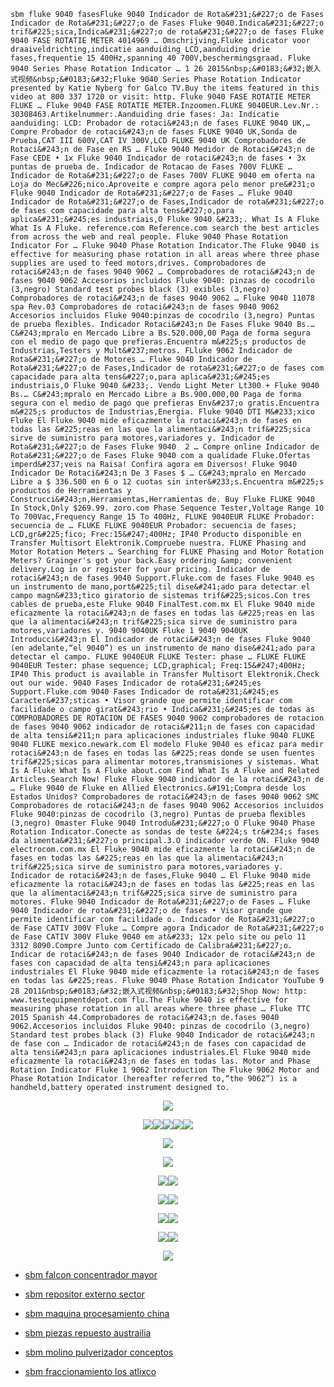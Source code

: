 
```
sbm fluke 9040 fasesFluke 9040 Indicador de Rota&#231;&#227;o de Fases Indicador de Rota&#231;&#227;o de Fases Fluke 9040.Indica&#231;&#227;o trif&#225;sica,Indica&#231;&#227;o de rota&#231;&#227;o de fases Fluke 9040 FASE ROTATIE METER 4014969 … Omschrijving.Fluke indicator voor draaiveldrichting,indicatie aanduiding LCD,aanduiding drie fases,frequentie 15 400Hz,spanning 40 700V,beschermingsgraad. Fluke 9040 Series Phase Rotation Indicator … 1 26 2015&nbsp;&#0183;&#32;嵌入式视频&nbsp;&#0183;&#32;Fluke 9040 Series Phase Rotation Indicator presented by Katie Nyberg for Galco TV.Buy the items featured in this video at 800 337 1720 or visit: http. Fluke 9040 FASE ROTATIE METER FLUKE … Fluke 9040 FASE ROTATIE METER.Inzoomen.FLUKE 9040EUR.Lev.Nr.: 30308463.Artikelnummer:.Aanduiding drie fases: Ja: Indicatie aanduiding: LCD: Probador de rotaci&#243;n de fases FLUKE 9040 UK,… Compre Probador de rotaci&#243;n de fases FLUKE 9040 UK,Sonda de Prueba,CAT III 600V,CAT IV 300V,LCD FLUKE 9040 UK Comprobadores de Rotaci&#243;n de Fase en RS … Fluke 9040 Medidor de Rotaci&#243;n de Fase CEDE • 1x Fluke 9040 Indicador de rotaci&#243;n de fases • 3x puntas de prueba de. Indicador de Rotacao de Fases 700V FLUKE … Indicador de Rota&#231;&#227;o de Fases 700V FLUKE 9040 em oferta na Loja do Mec&#226;nico.Aproveite e compre agora pelo menor pre&#231;o Fluke 9040 Indicador de Rota&#231;&#227;o de Fases … Fluke 9040 Indicador de Rota&#231;&#227;o de Fases,Indicador de rota&#231;&#227;o de fases com capacidade para alta tens&#227;o,para aplica&#231;&#245;es industriais,O Fluke 9040 &#233;. What Is A Fluke What Is A Fluke. reference.com Reference.com search the best articles from across the web and real people. Fluke 9040 Phase Rotation Indicator For … Fluke 9040 Phase Rotation Indicator.The Fluke 9040 is effective for measuring phase rotation in all areas where three phase supplies are used to feed motors,drives. Comprobadores de rotaci&#243;n de fases 9040 9062 … Comprobadores de rotaci&#243;n de fases 9040 9062 Accesorios incluidos Fluke 9040: pinzas de cocodrilo (3,negro) Standard test probes black (3) exibles (3,negro) Comprobadores de rotaci&#243;n de fases 9040 9062 … Fluke 9040 11078 spa Rev.03 Comprobadores de rotaci&#243;n de fases 9040 9062 Accesorios incluidos Fluke 9040:pinzas de cocodrilo (3,negro) Puntas de prueba ﬂexibles. Indicador Rotaci&#243;n De Fases Fluke 9040 Bs.… C&#243;mpralo en Mercado Libre a Bs.520.000,00 Paga de forma segura con el medio de pago que prefieras.Encuentra m&#225;s productos de Industrias,Testers y Mult&#237;metros. FLluke 9062 Indicador de Rota&#231;&#227;o de Motores … Fluke 9040 Indicador de Rota&#231;&#227;o de Fases,Indicador de rota&#231;&#227;o de fases com capacidade para alta tens&#227;o,para aplica&#231;&#245;es industriais,O Fluke 9040 &#233;. Vendo Light Meter Lt300 + Fluke 9040 Bs.… C&#243;mpralo en Mercado Libre a Bs.900.000,00 Paga de forma segura con el medio de pago que prefieras Env&#237;o gratis.Encuentra m&#225;s productos de Industrias,Energia. Fluke 9040 DTI M&#233;xico Fluke El Fluke 9040 mide eficazmente la rotaci&#243;n de fases en todas las &#225;reas en las que la alimentaci&#243;n trif&#225;sica sirve de suministro para motores,variadores y. Indicador de Rota&#231;&#227;o de Fases Fluke 9040  2 … Compre online Indicador de Rota&#231;&#227;o de Fases Fluke 9040 com a qualidade Fluke.Ofertas imperd&#237;veis na Raisa! Confira agora em Diversos! Fluke 9040 Indicador De Rotaci&#243;n De 3 Fases $ … C&#243;mpralo en Mercado Libre a $ 336.500 en 6 o 12 cuotas sin inter&#233;s.Encuentra m&#225;s productos de Herramientas y Construcci&#243;n,Herramientas,Herramientas de. Buy Fluke FLUKE 9040 In Stock,Only $269.99. zoro.com Phase Sequence Tester,Voltage Range 10 To 700Vac,Frequency Range 15 To 400Hz, FLUKE 9040EUR FLUKE Probador: secuencia de … FLUKE FLUKE 9040EUR Probador: secuencia de fases; LCD,gr&#225;fico; Frec:15&#247;400Hz; IP40 Producto disponible en Transfer Multisort Elektronik.Compruebe nuestra. FLUKE Phasing and Motor Rotation Meters … Searching for FLUKE Phasing and Motor Rotation Meters? Grainger's got your back.Easy ordering &amp; convenient delivery.Log in or register for your pricing. Indicador de rotaci&#243;n de fases 9040 Support.Fluke.com de fases Fluke 9040 es un instrumento de mano,port&#225;til dise&#241;ado para detectar el campo magn&#233;tico giratorio de sistemas trif&#225;sicos.Con tres cables de prueba,este Fluke 9040 FinalTest.com.mx El Fluke 9040 mide eficazmente la rotaci&#243;n de fases en todas las &#225;reas en las que la alimentaci&#243;n trif&#225;sica sirve de suministro para motores,variadores y. 9040 9040UK Fluke 1 9040 9040UK Introducci&#243;n El Indicador de rotaci&#243;n de fases Fluke 9040 (en adelante,“el 9040”) es un instrumento de mano dise&#241;ado para detectar el campo. FLUKE 9040EUR FLUKE Tester: phase … FLUKE FLUKE 9040EUR Tester: phase sequence; LCD,graphical; Freq:15&#247;400Hz; IP40 This product is available in Transfer Multisort Elektronik.Check out our wide. 9040 Fases Indicador de rota&#231;&#245;es Support.Fluke.com 9040 Fases Indicador de rota&#231;&#245;es Caracter&#237;sticas • Visor grande que permite identificar com facilidade o campo girat&#243;rio • Indica&#231;&#245;es de todas as COMPROBADORES DE ROTACION DE FASES 9040 9062 comprobadores de rotacion de fases 9040 9062 indicador de rotaci&#211;n de fases con capacidad de alta tensi&#211;n para aplicaciones industriales fluke 9040 FLUKE 9040 FLUKE mexico.newark.com El modelo Fluke 9040 es eficaz para medir rotaci&#243;n de fases en todas las &#225;reas donde se usen fuentes trif&#225;sicas para alimentar motores,transmisiones y sistemas. What Is A Fluke What Is A Fluke about.com Find What Is A Fluke and Related Articles.Search Now! Fluke Fluke 9040 indicador de la rotaci&#243;n de … Fluke 9040 de Fluke en Allied Electronics.&#191;Compra desde los Estados Unidos? Comprobadores de rotaci&#243;n de fases 9040 9062 SMC Comprobadores de rotaci&#243;n de fases 9040 9062 Accesorios incluidos Fluke 9040:pinzas de cocodrilo (3,negro) Puntas de prueba ﬂexibles (3,negro) 0master Fluke 9040 Introdu&#231;&#227;o O Fluke 9040 Phase Rotation Indicator.Conecte as sondas de teste &#224;s tr&#234;s fases da alimenta&#231;&#227;o principal.3.O indicador verde ON. Fluke 9040 electrocom.com.mx El Fluke 9040 mide eficazmente la rotaci&#243;n de fases en todas las &#225;reas en las que la alimentaci&#243;n trif&#225;sica sirve de suministro para motores,variadores y. Indicador de rotaci&#243;n de fases,Fluke 9040 … El Fluke 9040 mide eficazmente la rotaci&#243;n de fases en todas las &#225;reas en las que la alimentaci&#243;n trif&#225;sica sirve de suministro para motores. Fluke 9040 Indicador de Rota&#231;&#227;o de Fases … Fluke 9040 Indicador de rota&#231;&#227;o de fases • Visor grande que permite identificar com facilidade o. Indicador de Rota&#231;&#227;o de Fase CATIV 300V Fluke … Compre agora Indicador de Rota&#231;&#227;o de Fase CATIV 300V Fluke 9040 em at&#233; 12x pelo site ou pelo 11 3312 8090.Compre Junto com Certificado de Calibra&#231;&#227;o. Indicar de rotaci&#243;n de fases 9040 Indicador de rotaci&#243;n de fases con capacidad de alta tensi&#243;n para aplicaciones industriales El Fluke 9040 mide eficazmente la rotaci&#243;n de fases en todas las &#225;reas. Fluke 9040 Phase Rotation Indicator YouTube 9 28 2011&nbsp;&#0183;&#32;嵌入式视频&nbsp;&#0183;&#32;Shop Now: http: www.testequipmentdepot.com flu.The Fluke 9040 is effective for measuring phase rotation in all areas where three phase … Fluke TTC 2015 Spanish 44.Comprobadores de rotaci&#243;n de.fases 9040 9062.Accesorios incluidos Fluke 9040: pinzas de cocodrilo (3,negro) Standard test probes black (3) Fluke 9040 Indicador de rotaci&#243;n de fase con … Indicador de rotaci&#243;n de fases con capacidad de alta tensi&#243;n para aplicaciones industriales.El Fluke 9040 mide eficazmente la rotaci&#243;n de fases en todas las. Motor and Phase Rotation Indicator Fluke 1 9062 Introduction The Fluke 9062 Motor and Phase Rotation Indicator (hereafter referred to,“the 9062”) is a handheld,battery operated instrument designed to. 
```

<div align="center">

<a href="https://es-crusher.shibang-china.com/github&k=sbm+fluke+9040+fases"><img src="https://static.shibang-china.com/es/crusher/logo.jpg"></a>

<a href="https://es-crusher.shibang-china.com/github&k=sbm+fluke+9040+fases"><img src="https://static.shibang-china.com/es/crusher/index.jpg"></a><a href="https://es-crusher.shibang-china.com/material.htmlgithub&k=sbm+fluke+9040+fases"><img src="https://static.shibang-china.com/es/crusher/material.jpg"></a><a href="https://es-crusher.shibang-china.com/application.htmlgithub&k=sbm+fluke+9040+fases"><img src="https://static.shibang-china.com/es/crusher/application.jpg"></a><a href="https://es-crusher.shibang-china.com/aboutus.htmlgithub&k=sbm+fluke+9040+fases"><img src="https://static.shibang-china.com/es/crusher/aboutus.jpg"></a><a href="https://es-crusher.shibang-china.com/contact.htmlgithub&k=sbm+fluke+9040+fases"><img src="https://static.shibang-china.com/es/crusher/contact.jpg"></a>

<a href="https://es-crusher.shibang-china.com/github&k=sbm+fluke+9040+fases"><img src="https://static.shibang-china.com/es/crusher/banner.jpg"></a>

<a href="https://swt.shibang-china.com/github&k=sbm+fluke+9040+fases"><img src="https://static.shibang-china.com/es/crusher/text.jpg"></a>

<a href="https://swt.shibang-china.com/github&k=sbm+fluke+9040+fases"><img src="https://static.shibang-china.com/es/crusher/chat.jpg"></a><a href="https://es-crusher.shibang-china.com/contact.htmlgithub&k=sbm+fluke+9040+fases"><img src="https://static.shibang-china.com/es/crusher/message.jpg"></a>

<a href="https://es-crusher.shibang-china.com/products/pe.htmlgithub&k=sbm+fluke+9040+fases"><img src="https://static.shibang-china.com/es/crusher/pe.jpg"></a><a href="https://es-crusher.shibang-china.com/products/pf.htmlgithub&k=sbm+fluke+9040+fases"><img src="https://static.shibang-china.com/es/crusher/pf.jpg"></a>

<a href="https://es-crusher.shibang-china.com/products/hpt.htmlgithub&k=sbm+fluke+9040+fases"><img src="https://static.shibang-china.com/es/crusher/hpt.jpg"></a><a href="https://es-crusher.shibang-china.com/products/vsi.htmlgithub&k=sbm+fluke+9040+fases"><img src="https://static.shibang-china.com/es/crusher/vsi.jpg"></a>

<a href="https://es-crusher.shibang-china.com/products/klv.htmlgithub&k=sbm+fluke+9040+fases"><img src="https://static.shibang-china.com/es/crusher/klv.jpg"></a><a href="https://es-crusher.shibang-china.com/products/portable.htmlgithub&k=sbm+fluke+9040+fases"><img src="https://static.shibang-china.com/es/crusher/portable.jpg"></a>

<a href="https://swt.shibang-china.com/github&k=sbm+fluke+9040+fases"><img src="https://static.shibang-china.com/es/crusher/case.jpg"></a>

</div>


* [sbm falcon concentrador mayor](sbm%20falcon%20concentrador%20mayor.md)

* [sbm repositor externo sector](sbm%20repositor%20externo%20sector.md)

* [sbm maquina procesamiento china](sbm%20maquina%20procesamiento%20china.md)

* [sbm piezas repuesto austrailia](sbm%20piezas%20repuesto%20austrailia.md)

* [sbm molino pulverizador conceptos](sbm%20molino%20pulverizador%20conceptos.md)

* [sbm fraccionamiento los atlixco](sbm%20fraccionamiento%20los%20atlixco.md)
